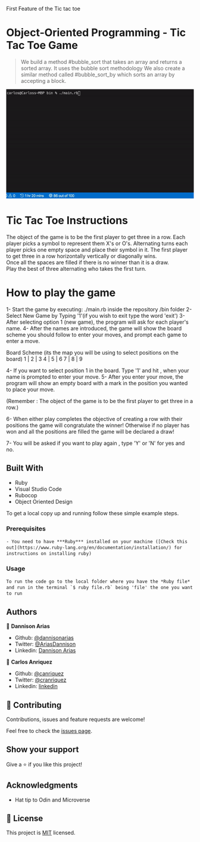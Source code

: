First Feature of the Tic tac toe

# Object-Oriented Programming - Tic Tac Toe Game

> We build a method #bubble_sort that takes an array and returns a sorted array. It uses the bubble sort methodology
  We also create a similar method called #bubble_sort_by which sorts an array by accepting a block. 


![screenshot](./app_video.gif)

# Tic Tac Toe Instructions

The object of the game is to be the first player to get three in a row. 
Each player picks a symbol to represent them X's or O's. Alternating turns each player picks one empty space and place their symbol in it.  The first player to get three in a row horizontally vertically or diagonally wins.  
Once all the spaces are filled if there is no winner than it is a draw.  
Play the best of three alternating who takes the first turn.

# How to play the game
1- Start the game by executing: ./main.rb inside the repository /bin folder
2- Select New Game by Typing '1'(if you wish to exit type the word 'exit')
3- After selecting option 1 (new game), the program will ask for each player's name.
4- After the names are introduced, the game will show the board scheme you should follow to enter your moves, and prompt each game to enter a move.

Board Scheme (its the map you will be using to select positions on the board)
   1 | 2 | 3 
   4 | 5 | 6 
   7 | 8 | 9 

4- If you want to select position 1 in the board. Type '1' and hit <enter>, when your name is prompted to enter your move.
5- After you enter your move, the program will show an empty board with a mark in the position you wanted to place your move.

(Remember : The object of the game is to be the first player to get three in a row.)

6- When either play completes the objective of creating a row with their positions the game will congratulate the winner!
Otherwise if no player has won and all the positions are filled the game will be declared a draw!

7- You will be asked if you want to play again , type 'Y' or 'N' for yes and no. 


## Built With

- Ruby
- Visual Studio Code
- Rubocop
- Object Oriented Design

To get a local copy up and running follow these simple example steps.

### Prerequisites
    - You need to have ***Ruby*** installed on your machine ([Check this out](https://www.ruby-lang.org/en/documentation/installation/) for instructions on installing ruby)

### Usage
    To run the code go to the local folder where you have the *Ruby file* and run in the terminal `$ ruby file.rb` being 'file' the one you want to run

## Authors

👤 **Dannison Arias**

- Github: [@dannisonarias](https://github.com/dannisonarias)
- Twitter: [@AriasDannison](https://twitter.com/AriasDannison)
- Linkedin: [Dannison Arias](https://www.linkedin.com/in/dannison-arias-777919190/)

👤 **Carlos Anriquez**

- Github: [@canriquez](https://github.com/canriquez)
- Twitter: [@cranriquez](https://twitter.com/cranriquez)
- Linkedin: [linkedin](https://www.linkedin.com/in/carlosanriquez/)

## 🤝 Contributing

Contributions, issues and feature requests are welcome!

Feel free to check the [issues page](issues/).

## Show your support

Give a ⭐️ if you like this project!

## Acknowledgments

- Hat tip to Odin and Microverse

## 📝 License

This project is [MIT](lic.url) licensed.